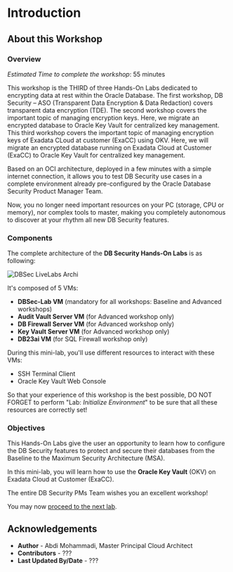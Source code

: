 # Introduction

## About this Workshop
### Overview
*Estimated Time to complete the workshop*: 55 minutes

This workshop is the THIRD of three Hands-On Labs dedicated to encrypting data at rest within the Oracle Database. The first workshop, DB Security – ASO (Transparent Data Encryption & Data Redaction) covers transparent data encryption (TDE). The second workshop covers the important topic of managing encryption keys. Here, we migrate an encrypted database to Oracle Key Vault for centralized key management. This third workshop covers the important topic of managing encryption keys of Exadata CLoud at customer (ExaCC) using OKV. Here, we will migrate an encrypted database running on Exadata Cloud at Customer (ExaCC) to Oracle Key Vault for centralized key management.

Based on an OCI architecture, deployed in a few minutes with a simple internet connection, it allows you to test DB Security use cases in a complete environment already pre-configured by the Oracle Database Security Product Manager Team.

Now, you no longer need important resources on your PC (storage, CPU or memory), nor complex tools to master, making you completely autonomous to discover at your rhythm all new DB Security features.

### Components
The complete architecture of the **DB Security Hands-On Labs** is as following:

  ![DBSec LiveLabs Archi](./images/dbseclab-archi.png "DBSec LiveLabs Archi")

It's composed of 5 VMs:
  - **DBSec-Lab VM** (mandatory for all workshops: Baseline and Advanced workshops)
  - **Audit Vault Server VM** (for Advanced workshop only)
  - **DB Firewall Server VM** (for Advanced workshop only)
  - **Key Vault Server VM** (for Advanced workshop only)
  - **DB23ai VM** (for SQL Firewall workshop only)

During this mini-lab, you'll use different resources to interact with these VMs:
  - SSH Terminal Client
  - Oracle Key Vault Web Console

So that your experience of this workshop is the best possible, DO NOT FORGET to perform "Lab: *Initialize Environment*" to be sure that all these resources are correctly set!

### Objectives
This Hands-On Labs give the user an opportunity to learn how to configure the DB Security features to protect and secure their databases from the Baseline to the Maximum Security Architecture (MSA).

In this mini-lab, you will learn how to use the **Oracle Key Vault** (OKV) on Exadata Cloud at Customer (ExaCC).

The entire DB Security PMs Team wishes you an excellent workshop!

You may now [proceed to the next lab](#next).

## Acknowledgements
- **Author** - Abdi Mohammadi, Master Principal Cloud Architect 
- **Contributors** - ???
- **Last Updated By/Date** - ???
